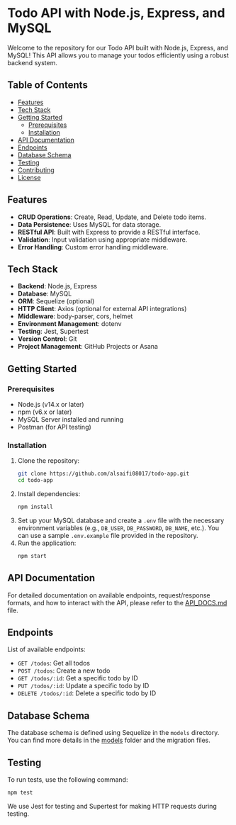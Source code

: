 # Todo API with Node.js, Express, and MySQL

Welcome to the repository for our Todo API built with Node.js, Express, and MySQL! This API allows you to manage
your todos efficiently using a robust backend system.

## Table of Contents
- [Features](#features)
- [Tech Stack](#tech-stack)
- [Getting Started](#getting-started)
  - [Prerequisites](#prerequisites)
  - [Installation](#installation)
- [API Documentation](#api-documentation)
- [Endpoints](#endpoints)
- [Database Schema](#database-schema)
- [Testing](#testing)
- [Contributing](#contributing)
- [License](#license)

## Features
- **CRUD Operations**: Create, Read, Update, and Delete todo items.
- **Data Persistence**: Uses MySQL for data storage.
- **RESTful API**: Built with Express to provide a RESTful interface.
- **Validation**: Input validation using appropriate middleware.
- **Error Handling**: Custom error handling middleware.

## Tech Stack
- **Backend**: Node.js, Express
- **Database**: MySQL
- **ORM**: Sequelize (optional)
- **HTTP Client**: Axios (optional for external API integrations)
- **Middleware**: body-parser, cors, helmet
- **Environment Management**: dotenv
- **Testing**: Jest, Supertest
- **Version Control**: Git
- **Project Management**: GitHub Projects or Asana

## Getting Started
### Prerequisites
- Node.js (v14.x or later)
- npm (v6.x or later)
- MySQL Server installed and running
- Postman (for API testing)

### Installation
1. Clone the repository:
   ```sh
   git clone https://github.com/alsaifi08017/todo-app.git
   cd todo-app
   ```
2. Install dependencies:
   ```sh
   npm install
   ```
3. Set up your MySQL database and create a `.env` file with the necessary environment variables (e.g., `DB_USER`,
`DB_PASSWORD`, `DB_NAME`, etc.). You can use a sample `.env.example` file provided in the repository.
4. Run the application:
   ```sh
   npm start
   ```

## API Documentation
For detailed documentation on available endpoints, request/response formats, and how to interact with the API,
please refer to the [API_DOCS.md](./docs/API_DOCS.md) file.

## Endpoints
List of available endpoints:
- `GET /todos`: Get all todos
- `POST /todos`: Create a new todo
- `GET /todos/:id`: Get a specific todo by ID
- `PUT /todos/:id`: Update a specific todo by ID
- `DELETE /todos/:id`: Delete a specific todo by ID

## Database Schema
The database schema is defined using Sequelize in the `models` directory. You can find more details in the
[models](./models) folder and the migration files.

## Testing
To run tests, use the following command:
```sh
npm test
```
We use Jest for testing and Supertest for making HTTP requests during testing.




